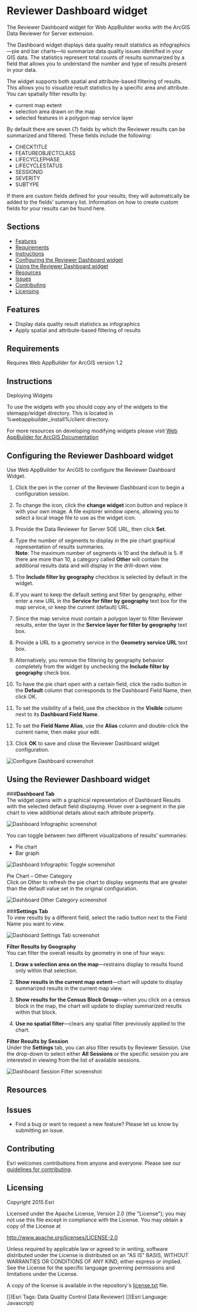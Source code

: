 # Reviewer Dashboard widget
The Reviewer Dashboard widget for Web AppBuilder works with the ArcGIS Data Reviewer for Server extension.

The Dashboard widget displays data quality result statistics as infographics—pie and bar charts—to summarize data quality issues identified in your GIS data. The statistics represent total counts of results summarized by a field that allows you to understand the number and type of results present in your data.

The widget supports both spatial and attribute-based filtering of results. This allows you to visualize result statistics by a specific area and attribute. You can spatially filter results by:
* current map extent 
* selection area drawn on the map
* selected features in a polygon map service layer

By default there are seven (7) fields by which the Reviewer results can be summarized and filtered. These fields include the following: 
* CHECKTITLE
* FEATUREOBJECTCLASS
* LIFECYCLEPHASE
* LIFECYCLESTATUS
* SESSIONID
* SEVERITY
* SUBTYPE

If there are custom fields defined for your results, they will automatically be added to the fields’ summary list. Information on how to create custom fields for your results can be found here.

## Sections

* [Features](#features)
* [Requirements](#requirements)
* [Instructions](#instructions)
* [Configuring the Reviewer Dashboard widget]()
* [Using the Reviewer Dashboard widget]()
* [Resources](#resources)
* [Issues](#issues)
* [Contributing](#contributing)
* [Licensing](#licensing)

## Features
* Display data quality result statistics as infographics
* Apply spatial and attribute-based filtering of results

## Requirements
Requires Web AppBuilder for ArcGIS version 1.2

## Instructions
Deploying Widgets

To use the widgets with you should copy any of the widgets to the stemapp/widget directory. This is located in %webappbuilder_install%/client directory.

For more resources on developing modifying widgets please visit
[Web AppBuilder for ArcGIS Documentation](http://doc.arcgis.com/en/web-appbuilder/)

## Configuring the Reviewer Dashboard widget

Use Web AppBuilder for ArcGIS to configure the Reviewer Dashboard Widget.

1.	Click the pen in the corner of the Reviewer Dashboard icon to begin a configuration session.

2.	To change the icon, click the **change widget** icon button and replace it with your own image. A file explorer window opens, allowing you to select a local image file to use as the widget icon.

3.	Provide the Data Reviewer for Server SOE URL, then click **Set**.

4.	Type the number of segments to display in the pie chart graphical representation of results summaries.   
   **Note**: The maximum number of segments is 10 and the default is 5. If there are more than 10, a category called **Other** will contain the additional results data and will display in the drill-down view.

5.	The **Include filter by geography** checkbox is selected by default in the widget. 
  1.	If you want to keep the default setting and filter by geography, either enter a new URL in the **Service for filter by geography** text box for the map service, or keep the current (default) URL. 
  2.	Since the map service must contain a polygon layer to filter Reviewer results, enter the layer in the **Service layer for filter by geography** text box.
  3.	Provide a URL to a geometry service in the **Geometry service URL** text box.
  4.	Alternatively, you remove the filtering by geography behavior completely from the widget by unchecking the **Include filter by geography** check box.

6.	To have the pie chart open with a certain field, click the radio button in the **Default** column that corresponds to the Dashboard Field Name, then click OK.

7.	To set the visibility of a field, use the checkbox in the **Visible** column next to its **Dashboard Field Name**.

8.	To set the **Field Name Alias**, use the **Alias** column and double-click the current name, then make your edit.

9.	Click **OK** to save and close the Reviewer Dashboard widget configuration.

![Configure Dashboard screenshot](./Screenshots/ConfigScreen.png)

## Using the Reviewer Dashboard widget
###**Dashboard Tab**   
The widget opens with a graphical representation of Dashboard Results with the selected default field displaying. Hover over a segment in the pie chart to view additional details about each attribute property.

![Dashboard Infographic screenshot](./Screenshots/DashboardScreen.jpg)

You can toggle between two different visualizations of results’ summaries:
* Pie chart
* Bar graph

![Dashboard Infographic Toggle screenshot](./Screenshots/BarScreen.jpg)

Pie Chart – Other Category   
Click on Other to refresh the pie chart to display segments that are greater than the default value set in the original configuration.

![Dashboard Other Category screenshot](./Screenshots/DashboardOtherScreen.png)

###**Settings Tab**   
To view results by a different field, select the radio button next to the Field Name you want to view.

![Dashboard Settings Tab screenshot](./Screenshots/ResultsScreen.png)

**Filter Results by Geography**   
You can filter the overall results by geometry in one of four ways:

1. **Draw a selection area on the map**—restrains display to results found only within that selection.

2. **Show results in the current map extent**—chart will update to display summarized results in the current map view.

3. **Show results for the Census Block Group**—when you click on a census block in the map, the chart will update to display summarized results within that block.

4. **Use no spatial filter**—clears any spatial filter previously applied to the chart.

**Filter Results by Session**   
Under the **Settings** tab, you can also filter results by Reviewer Session. Use the drop-down to select either **All Sessions** or the specific session you are interested in viewing from the list of available sessions.

![Dashboard Session Filter screenshot](./Screenshots/SessionsScreen.jpg)
## Resources

## Issues
* Find a bug or want to request a new feature?  Please let us know by submitting an issue.

## Contributing
Esri welcomes contributions from anyone and everyone. Please see our [guidelines for contributing](https://github.com/esri/contributing).

## Licensing
Copyright 2015 Esri

Licensed under the Apache License, Version 2.0 (the "License");
you may not use this file except in compliance with the License.
You may obtain a copy of the License at

   http://www.apache.org/licenses/LICENSE-2.0

Unless required by applicable law or agreed to in writing, software
distributed under the License is distributed on an "AS IS" BASIS,
WITHOUT WARRANTIES OR CONDITIONS OF ANY KIND, either express or implied.
See the License for the specific language governing permissions and
limitations under the License.

A copy of the license is available in the repository's
[license.txt](../LICENSE) file.

[](Esri Tags: Data Quality Control Data Reviewer)
[](Esri Language: Javascript)
